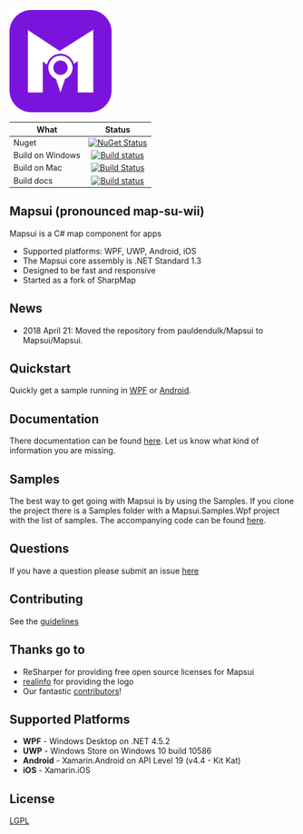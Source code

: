 <p align="left"><img src="logo/png/icon.png" alt="Mapsui" height="180px"></p>

| What  | Status  | 
| ------------- |:-------------:|
| Nuget   | [![NuGet Status](http://img.shields.io/nuget/v/Mapsui.svg?style=flat)](https://www.nuget.org/packages/Mapsui/) |
| Build on Windows    | [![Build status](https://ci.appveyor.com/api/projects/status/p20w43qv4ixkkftp?svg=true)](https://ci.appveyor.com/project/pauldendulk/mapsui) |
| Build on Mac | [![Build Status](https://www.bitrise.io/app/119dabd1302841a1/status.svg?token=KH9mbi7R6uLBz0iUZjbvJw&branch=master)](https://www.bitrise.io/app/119dabd1302841a1) |
| Build docs | [![Build status](https://ci.appveyor.com/api/projects/status/c8hcfeoafmf51gin/branch/master?svg=true)](https://ci.appveyor.com/project/pauldendulk/mapsui-373p1/branch/master) |

## Mapsui (pronounced map-su-wii)

Mapsui is a C# map component for apps

- Supported platforms: WPF, UWP, Android, iOS
- The Mapsui core assembly is .NET Standard 1.3
- Designed to be fast and responsive
- Started as a fork of SharpMap

## News
- 2018 April 21: Moved the repository from pauldendulk/Mapsui to Mapsui/Mapsui. 

## Quickstart
Quickly get a sample running in [WPF](http://mapsui.github.io/Mapsui/documentation/getting-started-wpf.html) or 
[Android](http://mapsui.github.io/Mapsui/documentation/getting-started-android.html).

## Documentation
There documentation can be found [here](http://mapsui.github.io/Mapsui). Let us know what kind of information you are missing.

## Samples
The best way to get going with Mapsui is by using the Samples. If you clone the project there is a Samples folder with a Mapsui.Samples.Wpf project with the list of samples. The accompanying code can be found [here](https://github.com/Mapsui/Mapsui/tree/master/Samples/Mapsui.Samples.Common/Maps).

## Questions
If you have a question please submit an issue [here](https://github.com/mapsui/Mapsui/issues)

## Contributing
See the [guidelines](CONTRIBUTING.md)

## Thanks go to
- ReSharper for providing free open source licenses for Mapsui
- [realinfo](https://github.com/reallinfo) for providing the logo
- Our fantastic [contributors](https://github.com/Mapsui/Mapsui/graphs/contributors)!

## Supported Platforms

- **WPF** - Windows Desktop on .NET 4.5.2
- **UWP** - Windows Store on Windows 10 build 10586
- **Android** - Xamarin.Android on API Level 19 (v4.4 - Kit Kat)
- **iOS** - Xamarin.iOS

## License 

[LGPL](https://raw.githubusercontent.com/mapsui/Mapsui/master/LICENSE.md)

